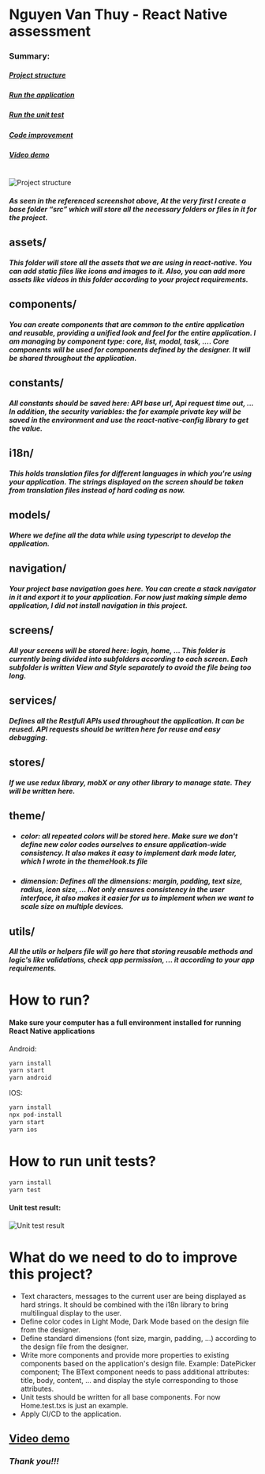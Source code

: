 # Nguyen Van Thuy - React Native assessment

### Summary:
##### [Project structure](https://github.com/thuytony/TodoApp#nguyen-van-thuy---react-native-assessment)
##### [Run the application](https://github.com/thuytony/TodoApp#how-to-run)
##### [Run the unit test](https://github.com/thuytony/TodoApp#how-to-run-unit-tests)
##### [Code improvement](https://github.com/thuytony/TodoApp#what-do-we-need-to-do-to-improve-this-project)
##### [Video demo](https://github.com/thuytony/TodoApp#video-demo-1)
#

![Project structure](https://i.ibb.co/4MF3FKF/Todo-App-Project-Structure.png)
##### As seen in the referenced screenshot above, At the very first I create a base folder “src” which will store all the necessary folders or files in it for the project.

## assets/
##### This folder will store all the assets that we are using in react-native. You can add static files like icons and images to it. Also, you can add more assets like videos in this folder according to your project requirements.

## components/
##### You can create components that are common to the entire application and reusable, providing a unified look and feel for the entire application. I am managing by component type: core, list, modal, task, .... Core components will be used for components defined by the designer. It will be shared throughout the application.

## constants/
##### All constants should be saved here: API base url, Api request time out, ... In addition, the security variables: the for example private key will be saved in the environment and use the react-native-config library to get the value.

## i18n/
##### This holds translation files for different languages in which you're using your application. The strings displayed on the screen should be taken from translation files instead of hard coding as now.

## models/
##### Where we define all the data while using typescript to develop the application.

## navigation/
##### Your project base navigation goes here. You can create a stack navigator in it and export it to your application. For now just making simple demo application, I did not install navigation in this project.

## screens/
##### All your screens will be stored here: login, home, ... This folder is currently being divided into subfolders according to each screen. Each subfolder is written View and Style separately to avoid the file being too long.

## services/
##### Defines all the Restfull APIs used throughout the application. It can be reused. API requests should be written here for reuse and easy debugging.

## stores/
##### If we use redux library, mobX or any other library to manage state. They will be written here.

## theme/
- ##### color: all repeated colors will be stored here. Make sure we don't define new color codes ourselves to ensure application-wide consistency. It also makes it easy to implement dark mode later, which I wrote in the themeHook.ts file
- ##### dimension: Defines all the dimensions: margin, padding, text size, radius, icon size, ... Not only ensures consistency in the user interface, it also makes it easier for us to implement when we want to scale size on multiple devices.

## utils/
##### All the utils or helpers file will go here that storing reusable methods and logic's like validations, check app permission, ... it according to your app requirements.

##
# How to run?
#### Make sure your computer has a full environment installed for running React Native applications

Android:
```sh
yarn install
yarn start
yarn android
```

IOS:
```sh
yarn install
npx pod-install
yarn start
yarn ios
```

# How to run unit tests?
```sh
yarn install
yarn test
```
#### Unit test result:
![Unit test result](https://i.ibb.co/w0jG7pN/Todo-App-Test-Result.png)

# What do we need to do to improve this project?
- Text characters, messages to the current user are being displayed as hard strings. It should be combined with the i18n library to bring multilingual display to the user.
- Define color codes in Light Mode, Dark Mode based on the design file from the designer.
- Define standard dimensions (font size, margin, padding, ...) according to the design file from the designer.
- Write more components and provide more properties to existing components based on the application's design file. Example: DatePicker component; The BText component needs to pass additional attributes: title, body, content, ... and display the style corresponding to those attributes.
- Unit tests should be written for all base components. For now Home.test.txs is just an example.
- Apply CI/CD to the application.

## [Video demo](https://drive.google.com/file/d/1pg1lNPvMQ6IN3nPX7N3xhVqK4ypi8rFy/view?usp=sharing)

### *Thank you!!!*
